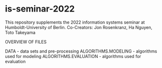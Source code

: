 # is-seminar-2022

This repository supplements the 2022 information systems seminar at Humboldt-University of Berlin. Co-Creators: Jon Rosenkranz, Ha Nguyen, Toto Takeyama

OVERVIEW OF FILES

DATA - data sets and pre-processing
ALGORITHMS.MODELING - algorithms used for modeling
ALGORITHMS.EVALUATION - algorithms used for evaluation
